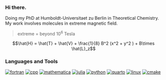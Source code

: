 ### Hi there.

Doing my PhD at Humboldt-Universitaet zu Berlin in Theoretical Chemistry. My work involves molecules in extreme magnetic field.

> extreme = beyond $`10^6`$ Tesla

```math
\hat{H} = \hat{T} + \hat{V} + \frac{1}{8} B^2 (x^2 + y^2 ) + B\times \hat{L}_z
```
 
### Languages and Tools

[![fortran][fortran-img]][fortran-url]
[![cpp][cpp-img]][cpp-url]
[![mathematica][mathematica-img]][mathematica-url]
[![julia][julia-img]][julia-url]
[![python][python-img]][python-url]
[![quarto][quarto-img]][quarto-url]
[![linux][linux-img]][linux-url]
[![cmake][cmake-img]][cmake-url]

[fortran-img]: https://img.shields.io/badge/Fortran-641975?style=flat&logo=fortran&logoColor=white
[fortran-url]: https://fortran-lang.org/

[cpp-img]: https://img.shields.io/badge/C%2B%2B-0F52BA?style=flat&logo=cplusplus&logoColor=white
[cpp-url]: https://cplusplus.com/

[mathematica-img]: https://img.shields.io/badge/Wolfram_Mathematica-red?style=flat&logo=wolframmathematica&logoColor=neon
[mathematica-url]: https://reference.wolfram.com/language/

[julia-img]: https://img.shields.io/badge/Julia-purple?style=flat&logo=julia
[julia-url]: https://julialang.org

[python-img]: https://img.shields.io/badge/Python-blue?style=flat&logo=python&logoColor=yellow
[python-url]: https://www.python.org

[quarto-img]: https://img.shields.io/badge/Quarto-limegreen?style=flat&logo=markdown
[quarto-url]: https://quarto.org

[linux-img]: https://img.shields.io/badge/Linux-navy?style=flat&logo=fedora
[linux-url]: https://fedoraproject.org/

[cmake-img]: https://img.shields.io/badge/CMake-forestgreen?style=flat&logo=cmake
[cmake-url]: https://cmake.org/


